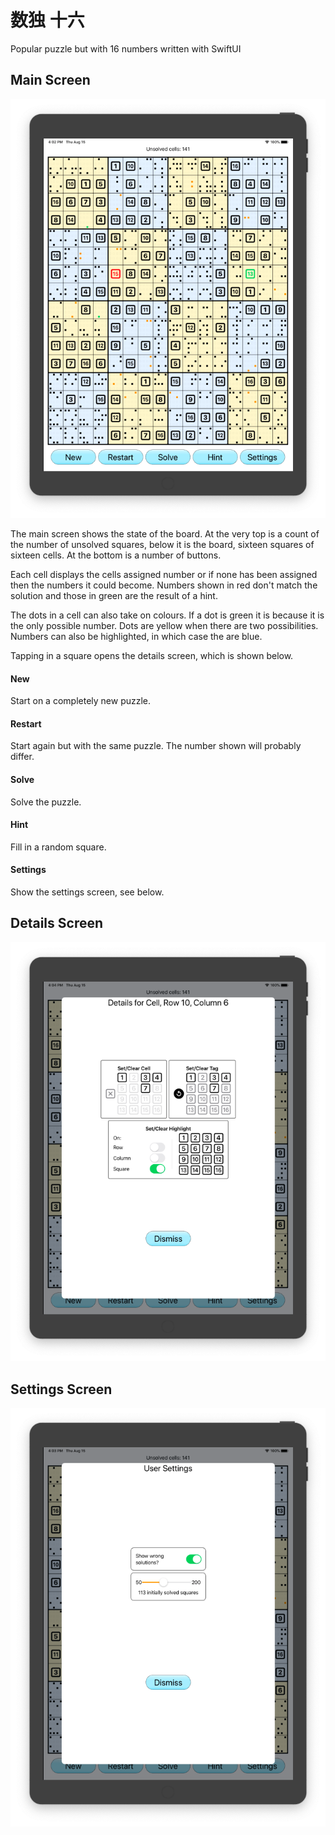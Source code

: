 # 数独 十六
Popular puzzle but with 16 numbers written with SwiftUI

## Main Screen
![Main Screen](Images/squares.png "Main Suduko Screen")

The main screen shows the state of the board. At the very top is a count of the number
of unsolved squares, below it is the board, sixteen squares of sixteen cells. At the bottom
is a number of buttons.

Each cell displays the cells assigned number or if none has been assigned then the numbers
it could become. Numbers shown in red don't match the solution and those in green are the 
result of a hint.

The dots in a cell can also take on colours. If a dot is green it is because it is the only
possible number. Dots are yellow when there are two possibilities. Numbers can also be highlighted,
in which case the are blue.

Tapping in a square opens the details screen, which is shown below.

#### New
Start on a completely new puzzle.

#### Restart
Start again but with the same puzzle. The number shown will probably differ.

#### Solve
Solve the puzzle.

#### Hint
Fill in a random square.

#### Settings
Show the settings screen, see below.

## Details Screen
![Details Screen](Images/details.png "Cell Details Screen")

## Settings Screen
![Settings Screen](Images/settings.png "Settings Screen")
